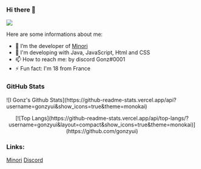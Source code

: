 ### Hi there 👋
<p align="left">
  <img src="https://media0.giphy.com/media/LW5vBvAb48Oe9OoEKT/giphy.gif" />
</p>

Here are some informations about me:

- 🔭 I’m the developer of [Minori](https://minoribot.eu/)
- 💬 I'm developing with Java, JavaScript, Html and CSS
- 📫 How to reach me: by discord Gonz#0001
- ⚡ Fun fact: I'm 18 from France


### GitHub Stats
<p align="left">
![I Gonz's Github Stats](https://github-readme-stats.vercel.app/api?username=gonzyui&show_icons=true&theme=monokai)
</p>
<p align="center">
[![Top Langs](https://github-readme-stats.vercel.app/api/top-langs/?username=gonzyui&layout=compact&show_icons=true&theme=monokai)](https://github.com/gonzyui)
</p>


### Links:
[Minori](https://minoribot.eu/)
[Discord](https://discord.bio/p/gonzyui)
